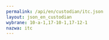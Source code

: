 ```yaml
---
permalink: /api/en/custodian/itc.json
layout: json_en_custodian
wybrane: 10-a-1,17-10-1,17-12-1
nazwa: itc
---
```

